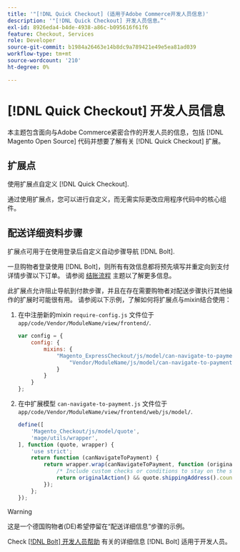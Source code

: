 ```yaml
---
title: '"[!DNL Quick Checkout] (适用于Adobe Commerce开发人员信息)'
description: '"[!DNL Quick Checkout] 开发人员信息。”'
exl-id: 8926eda4-b4de-4938-a86c-b095616f61f6
feature: Checkout, Services
role: Developer
source-git-commit: b1984a26463e14b8dc9a789421e49e5ea81ad039
workflow-type: tm+mt
source-wordcount: '210'
ht-degree: 0%

---
```


# [!DNL Quick Checkout] 开发人员信息

本主题包含面向与Adobe Commerce紧密合作的开发人员的信息，包括 [!DNL Magento Open Source] 代码并想要了解有关 [!DNL Quick Checkout] 扩展。

## 扩展点

使用扩展点自定义 [!DNL Quick Checkout].

通过使用扩展点，您可以进行自定义，而无需实际更改应用程序代码中的核心组件。

## 配送详细资料步骤

扩展点可用于在使用登录后自定义自动步骤导航 [!DNL Bolt].

一旦购物者登录使用 [!DNL Bolt]，则所有有效信息都将预先填写并重定向到支付详情步骤以下订单。 请参阅 [结账流程](https://experienceleague.adobe.com/docs/commerce-merchant-services/quick-checkout/manage-checkout/checkout-flow.html) 主题以了解更多信息。

此扩展点允许阻止导航到付款步骤，并且在存在需要购物者对配送步骤执行其他操作的扩展时可能很有用。 请参阅以下示例，了解如何将扩展点与mixin结合使用：

1. 在中注册新的mixin `require-config.js` 文件位于 `app/code/Vendor/ModuleName/view/frontend/`.

   ```js
   var config = {
       config: {
           mixins: {
               "Magento_ExpressCheckout/js/model/can-navigate-to-payment": {
                   "Vendor/ModuleName/js/model/can-navigate-to-payment-mixin": true
               }
           }
       }
   };
   ```

1. 在中扩展模型 `can-navigate-to-payment.js` 文件位于 `app/code/Vendor/ModuleName/view/frontend/web/js/model/`.

   ```js
   define([
       'Magento_Checkout/js/model/quote',
       'mage/utils/wrapper',
   ], function (quote, wrapper) {
       'use strict';
       return function (canNavigateToPayment) {
           return wrapper.wrap(canNavigateToPayment, function (originalAction) {
               /* Include custom checks or conditions to stay on the shipping step,i.e: your shopper is from Germany */
               return originalAction() && quote.shippingAddress().countryId !== 'DE');
           });
       };
   });
   ```

>[!WARNING]
>
> 这是一个德国购物者(DE)希望停留在“配送详细信息”步骤的示例。

Check [[!DNL Bolt] 开发人员帮助](https://help.bolt.com/developers/) 有关的详细信息 [!DNL Bolt] 适用于开发人员。
